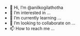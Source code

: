 - 👋 Hi, I’m @anilkogilathotha
- 👀 I’m interested in ...
- 🌱 I’m currently learning ...
- 💞️ I’m looking to collaborate on ...
- 📫 How to reach me ...

<!---
anilkogilathotha/anilkogilathotha is a ✨ special ✨ repository because its `README.md` (this file) appears on your GitHub profile.
You can click the Preview link to take a look at your changes.
--->
